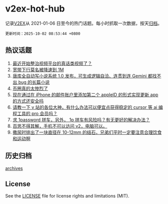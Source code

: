 # v2ex-hot-hub

 记录[V2EX](https://www.v2ex.com/)从 2021-01-06 日至今的热门话题。每小时抓取一次数据，按天[归档](archives)。

`更新时间：2025-10-02 08:53:44 +0800`

## 热议话题

1. [最近开始整治视频平台的真话类视频了？](https://www.v2ex.com/t/1163081)
1. [宽带下行莫名被降速到 1M](https://www.v2ex.com/t/1163070)
1. [唐库全自动写小说系统 1.0 发布，可生成逻辑自洽、连贯到连 Gemini 都找不出 bug 的长篇小说](https://www.v2ex.com/t/1163009)
1. [币圈真的太惨烈了](https://www.v2ex.com/t/1163025)
1. [现在通过在 iPhone 的邮件账户里添加第二个 appleID 的形式实现更新 app 的方式还安全吗](https://www.v2ex.com/t/1163028)
1. [请教一下 v 站的各位大神，有什么办法可以便宜点获得稳定的 cursor 等 ai 编程工具的 pro 会员吗？](https://www.v2ex.com/t/1163030)
1. [求 1password 拼车，另外， 1p 拼车有风险吗？有无更好的解决办法？](https://www.v2ex.com/t/1163061)
1. [百思不得其解，手机不可以访问 v2，电脑可以。](https://www.v2ex.com/t/1163012)
1. [撒尿时排出了一块直径在 10-12mm 的结石，兄弟们平时一定要注意合理饮食和运动啊](https://www.v2ex.com/t/1163103)

## 历史归档

[archives](archives)

## License

See the [LICENSE](LICENSE) file for license rights and limitations (MIT).
